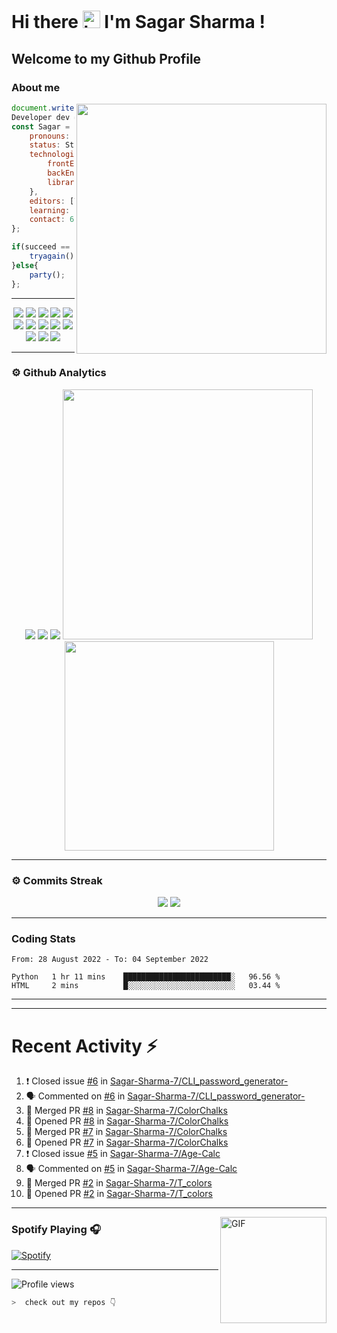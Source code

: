# Hi there <img src="https://user-images.githubusercontent.com/1303154/88677602-1635ba80-d120-11ea-84d8-d263ba5fc3c0.gif" width="28px" alt="hi"> I'm Sagar Sharma !
## Welcome to my Github Profile 

### About me 

<img align='right' src="https://media.giphy.com/media/l0HlTy9x8FZo0XO1i/giphy.gif" width="400">

```js
document.write("Hello World");
Developer dev = new Developer(Sagar Sharma);
const Sagar = {
    pronouns: "he" | "his",
    status: Student,
    technologies: {
        frontEnd: [HTML, CSS, SASS, Javascript],
        backEnd: [Node.js, Express.js, Mongoose.js, MongoDB, Python],
        libraries: [Bootstrap, JQuery]
    },
    editors: [VS Code, Vim, PyCharm, Nano],
    learning: [Kali Linux],
    contact: 6969sagarsharma@gmail.com
};

if(succeed == false){
    tryagain();
}else{
    party();
};
```
---
<p align="center">
<img src="https://img.shields.io/badge/HTML5-E34F26?style=for-the-badge&logo=html5&logoColor=white" />
<img src="https://img.shields.io/badge/CSS3-1572B6?style=for-the-badge&logo=css3&logoColor=white" />
<img src="https://img.shields.io/badge/Javascript-323330?style=for-the-badge&logo=javascript&logoColor=F7DF1E" />
<img src="https://img.shields.io/badge/Node.js-43853D?style=for-the-badge&logo=node.js&logoColor=white" />
<img src="https://img.shields.io/badge/Express.js-404D59?style=for-the-badge" />
<img src="https://img.shields.io/badge/jQuery-0769AD?style=for-the-badge&logo=jquery&logoColor=white" />
<img src="https://img.shields.io/badge/Bootstrap-563D7C?style=for-the-badge&logo=bootstrap&logoColor=white">
<img src="https://img.shields.io/badge/MongoDB-4EA94B?style=for-the-badge&logo=mongodb&logoColor=white">
<img src="https://img.shields.io/badge/Python-FFD43B?style=for-the-badge&logo=python&logoColor=darkgreen">
<img src="https://img.shields.io/badge/Git-F05032?style=for-the-badge&logo=git&logoColor=white">
<img src="https://img.shields.io/badge/Sass-CC6699?style=for-the-badge&logo=sass&logoColor=white">
<img src="https://img.shields.io/badge/npm-CB3837?style=for-the-badge&logo=npm&logoColor=white">
<img src="https://img.shields.io/badge/Markdown-000000?style=for-the-badge&logo=markdown&logoColor=white">
</p>

---

### ⚙ Github Analytics

<p align="center">
<img src="https://github-profile-summary-cards.vercel.app/api/cards/repos-per-language?username=sagar-sharma-7&theme=nord_dark">
<img src="https://github-profile-summary-cards.vercel.app/api/cards/most-commit-language?username=sagar-sharma-7&theme=nord_dark" >
<img src="https://github-profile-trophy.vercel.app/?username=sagar-sharma-7&theme=darkhub">
<img src="https://github-readme-stats.vercel.app/api?username=sagar-sharma-7&theme=blue-green" width="400">
<img src="https://github-readme-stats.vercel.app/api/top-langs/?username=sagar-sharma-7&theme=chartreuse-dark&layout=compact" width="335">
</p>

---
### ⚙ Commits Streak 

<p align="center">
<img src="https://github-readme-streak-stats.herokuapp.com/?user=sagar-sharma-7&theme=radical">
<img src="https://activity-graph.herokuapp.com/graph?username=Sagar-Sharma-7&bg_color=000000&color=4fff67&line=4fff67&point=ffffff&area=true&hide_border=true">
</p>


___

### Coding Stats
<!--START_SECTION:waka-->

```text
From: 28 August 2022 - To: 04 September 2022

Python   1 hr 11 mins    ████████████████████████░   96.56 %
HTML     2 mins          █░░░░░░░░░░░░░░░░░░░░░░░░   03.44 %
```

<!--END_SECTION:waka-->
____
____

# Recent Activity :zap:
<!--START_SECTION:activity-->
1. ❗️ Closed issue [#6](https://github.com/Sagar-Sharma-7/CLI_password_generator-/issues/6) in [Sagar-Sharma-7/CLI_password_generator-](https://github.com/Sagar-Sharma-7/CLI_password_generator-)
2. 🗣 Commented on [#6](https://github.com/Sagar-Sharma-7/CLI_password_generator-/issues/6) in [Sagar-Sharma-7/CLI_password_generator-](https://github.com/Sagar-Sharma-7/CLI_password_generator-)
3. 🎉 Merged PR [#8](https://github.com/Sagar-Sharma-7/ColorChalks/pull/8) in [Sagar-Sharma-7/ColorChalks](https://github.com/Sagar-Sharma-7/ColorChalks)
4. 💪 Opened PR [#8](https://github.com/Sagar-Sharma-7/ColorChalks/pull/8) in [Sagar-Sharma-7/ColorChalks](https://github.com/Sagar-Sharma-7/ColorChalks)
5. 🎉 Merged PR [#7](https://github.com/Sagar-Sharma-7/ColorChalks/pull/7) in [Sagar-Sharma-7/ColorChalks](https://github.com/Sagar-Sharma-7/ColorChalks)
6. 💪 Opened PR [#7](https://github.com/Sagar-Sharma-7/ColorChalks/pull/7) in [Sagar-Sharma-7/ColorChalks](https://github.com/Sagar-Sharma-7/ColorChalks)
7. ❗️ Closed issue [#5](https://github.com/Sagar-Sharma-7/Age-Calc/issues/5) in [Sagar-Sharma-7/Age-Calc](https://github.com/Sagar-Sharma-7/Age-Calc)
8. 🗣 Commented on [#5](https://github.com/Sagar-Sharma-7/Age-Calc/issues/5) in [Sagar-Sharma-7/Age-Calc](https://github.com/Sagar-Sharma-7/Age-Calc)
9. 🎉 Merged PR [#2](https://github.com/Sagar-Sharma-7/T_colors/pull/2) in [Sagar-Sharma-7/T_colors](https://github.com/Sagar-Sharma-7/T_colors)
10. 💪 Opened PR [#2](https://github.com/Sagar-Sharma-7/T_colors/pull/2) in [Sagar-Sharma-7/T_colors](https://github.com/Sagar-Sharma-7/T_colors)
<!--END_SECTION:activity-->

___

<img align="right" alt="GIF" height="170px" src="https://media.giphy.com/media/J5B1Y8QZnzXXbLQIBu/giphy.gif" />

### Spotify Playing 🎧
[![Spotify](https://novatorem-kyzbk7wxl-bardiesel.vercel.app/api/spotify)](https://open.spotify.com/user/31xncutsjftde6tov3a45cja7t3q?si=2eb0165bdaa14cd2)


----

![Profile views](https://profile-counter.glitch.me/Sagar-Sharma-7/count.svg)


```zsh
>  check out my repos 👇
```
